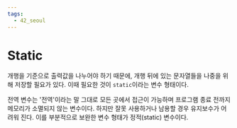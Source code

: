 ```yaml
---
tags:
  - 42_seoul
---
```

# Static

개행을 기준으로 출력값을 나누어야 하기 때문에, 개행 뒤에 있는 문자열들을 나중을 위해 저장할 필요가 있다.
이때 필요한 것이 `static`이라는 변수 형태이다. 

전역 변수는 '전역'이라는 말 그대로 모든 곳에서 접근이 가능하며 프로그램 종료 전까지 메모리가 소멸되지 않는 변수이다. 하지만 잘못 사용하거나 남용할 경우 유지보수가 어려워 진다.
이를 부분적으로 보완한 변수 형태가 정적(static) 변수이다. 